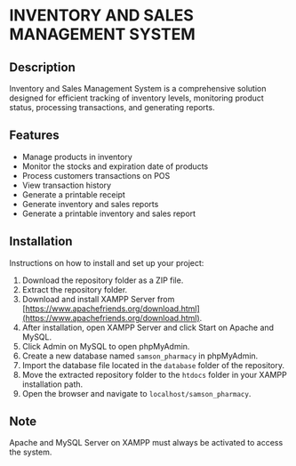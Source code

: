 # INVENTORY AND SALES MANAGEMENT SYSTEM

## Description
Inventory and Sales Management System is a comprehensive solution designed for efficient tracking of inventory levels, monitoring product status, processing transactions, and generating reports.

## Features
- Manage products in inventory
- Monitor the stocks and expiration date of products
- Process customers transactions on POS
- View transaction history
- Generate a printable receipt
- Generate inventory and sales reports
- Generate a printable inventory and sales report

## Installation
Instructions on how to install and set up your project:
1. Download the repository folder as a ZIP file.
2. Extract the repository folder.
3. Download and install XAMPP Server from [https://www.apachefriends.org/download.html](https://www.apachefriends.org/download.html).
4. After installation, open XAMPP Server and click Start on Apache and MySQL.
5. Click Admin on MySQL to open phpMyAdmin.
6. Create a new database named `samson_pharmacy` in phpMyAdmin.
7. Import the database file located in the `database` folder of the repository.
8. Move the extracted repository folder to the `htdocs` folder in your XAMPP installation path.
9. Open the browser and navigate to `localhost/samson_pharmacy`.

## Note
Apache and MySQL Server on XAMPP must always be activated to access the system.
